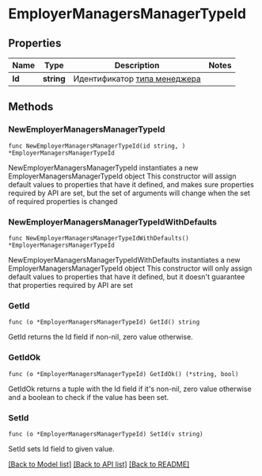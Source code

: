 # EmployerManagersManagerTypeId

## Properties

Name | Type | Description | Notes
------------ | ------------- | ------------- | -------------
**Id** | **string** | Идентификатор [типа менеджера](#tag/Menedzhery-rabotodatelya/operation/get-employer-manager-types) | 

## Methods

### NewEmployerManagersManagerTypeId

`func NewEmployerManagersManagerTypeId(id string, ) *EmployerManagersManagerTypeId`

NewEmployerManagersManagerTypeId instantiates a new EmployerManagersManagerTypeId object
This constructor will assign default values to properties that have it defined,
and makes sure properties required by API are set, but the set of arguments
will change when the set of required properties is changed

### NewEmployerManagersManagerTypeIdWithDefaults

`func NewEmployerManagersManagerTypeIdWithDefaults() *EmployerManagersManagerTypeId`

NewEmployerManagersManagerTypeIdWithDefaults instantiates a new EmployerManagersManagerTypeId object
This constructor will only assign default values to properties that have it defined,
but it doesn't guarantee that properties required by API are set

### GetId

`func (o *EmployerManagersManagerTypeId) GetId() string`

GetId returns the Id field if non-nil, zero value otherwise.

### GetIdOk

`func (o *EmployerManagersManagerTypeId) GetIdOk() (*string, bool)`

GetIdOk returns a tuple with the Id field if it's non-nil, zero value otherwise
and a boolean to check if the value has been set.

### SetId

`func (o *EmployerManagersManagerTypeId) SetId(v string)`

SetId sets Id field to given value.



[[Back to Model list]](../README.md#documentation-for-models) [[Back to API list]](../README.md#documentation-for-api-endpoints) [[Back to README]](../README.md)


